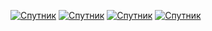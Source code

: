 <a href="https://gifyu.com/image/SgC0c"><img src="https://s11.gifyu.com/images/SgC0c.gif" alt="Спутник" border="0" /></a>
<a href="https://gifyu.com/image/SgCs3"><img src="https://s11.gifyu.com/images/SgCs3.gif" alt="Спутник" border="0" /></a>
<a href="https://gifyu.com/image/SgCs3"><img src="https://s11.gifyu.com/images/SgCs3.gif" alt="Спутник" border="0" /></a>
<a href="https://gifyu.com/image/SgCs3"><img src="https://s11.gifyu.com/images/SgCs3.gif" alt="Спутник" border="0" /></a>
